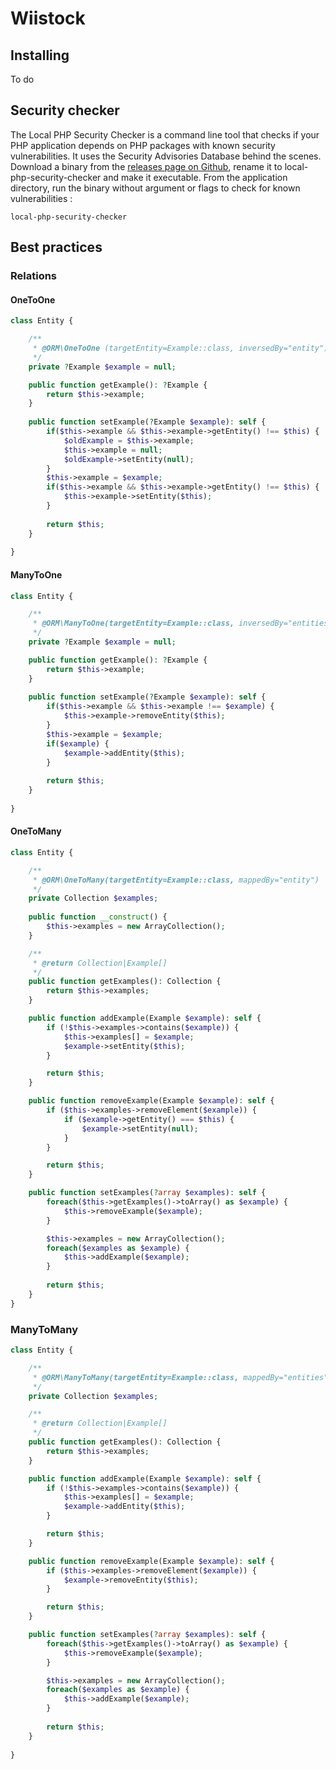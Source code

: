 # Wiistock

## Installing

To do

## Security checker

The Local PHP Security Checker is a command line tool that checks if your PHP application depends on PHP packages with known security vulnerabilities.
It uses the Security Advisories Database behind the scenes. Download a binary from
the [releases page on Github](https://github.com/fabpot/local-php-security-checker/releases), rename it to local-php-security-checker and make it
executable. From the application directory, run the binary without argument or flags to check for known vulnerabilities :

```
local-php-security-checker
```

## Best practices

### Relations

#### OneToOne

```php
class Entity {

    /**
     * @ORM\OneToOne (targetEntity=Example::class, inversedBy="entity")
     */
    private ?Example $example = null;

    public function getExample(): ?Example {
        return $this->example;
    }
    
    public function setExample(?Example $example): self {
        if($this->example && $this->example->getEntity() !== $this) {
            $oldExample = $this->example;
            $this->example = null;
            $oldExample->setEntity(null);
        }
        $this->example = $example;
        if($this->example && $this->example->getEntity() !== $this) {
            $this->example->setEntity($this);
        }
    
        return $this;
    }
    
}
```

#### ManyToOne

```php
class Entity {

    /**
     * @ORM\ManyToOne(targetEntity=Example::class, inversedBy="entities")
     */
    private ?Example $example = null;

    public function getExample(): ?Example {
        return $this->example;
    }
    
    public function setExample(?Example $example): self {
        if($this->example && $this->example !== $example) {
            $this->example->removeEntity($this);
        }
        $this->example = $example;
        if($example) {
            $example->addEntity($this);
        }
    
        return $this;
    }
    
}
```

#### OneToMany

```php
class Entity {

    /**
     * @ORM\OneToMany(targetEntity=Example::class, mappedBy="entity")
     */
    private Collection $examples;
    
    public function __construct() {
        $this->examples = new ArrayCollection();
    }

    /**
     * @return Collection|Example[]
     */
    public function getExamples(): Collection {
        return $this->examples;
    }

    public function addExample(Example $example): self {
        if (!$this->examples->contains($example)) {
            $this->examples[] = $example;
            $example->setEntity($this);
        }

        return $this;
    }

    public function removeExample(Example $example): self {
        if ($this->examples->removeElement($example)) {
            if ($example->getEntity() === $this) {
                $example->setEntity(null);
            }
        }

        return $this;
    }

    public function setExamples(?array $examples): self {
        foreach($this->getExamples()->toArray() as $example) {
            $this->removeExample($example);
        }

        $this->examples = new ArrayCollection();
        foreach($examples as $example) {
            $this->addExample($example);
        }
        
        return $this;
    }
}
```

### ManyToMany

```php
class Entity {

    /**
     * @ORM\ManyToMany(targetEntity=Example::class, mappedBy="entities")
     */
    private Collection $examples;

    /**
     * @return Collection|Example[]
     */
    public function getExamples(): Collection {
        return $this->examples;
    }

    public function addExample(Example $example): self {
        if (!$this->examples->contains($example)) {
            $this->examples[] = $example;
            $example->addEntity($this);
        }

        return $this;
    }

    public function removeExample(Example $example): self {
        if ($this->examples->removeElement($example)) {
            $example->removeEntity($this);
        }

        return $this;
    }

    public function setExamples(?array $examples): self {
        foreach($this->getExamples()->toArray() as $example) {
            $this->removeExample($example);
        }

        $this->examples = new ArrayCollection();
        foreach($examples as $example) {
            $this->addExample($example);
        }
        
        return $this;
    }
    
}
```
